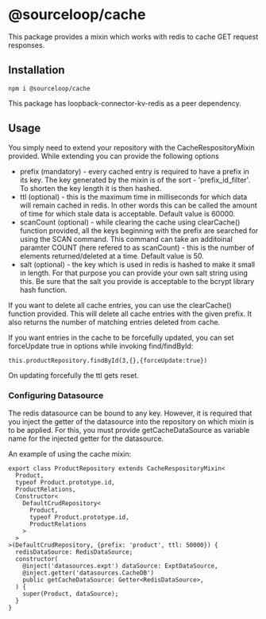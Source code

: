 # @sourceloop/cache

This package provides a mixin which works with redis to cache GET request responses.

## Installation

```
npm i @sourceloop/cache
```

This package has loopback-connector-kv-redis as a peer dependency.

## Usage

You simply need to extend your repository with the CacheRespositoryMixin provided. While extending you can provide the following options

- prefix (mandatory) - every cached entry is required to have a prefix in its key. The key generated by the mixin is of the sort - 'prefix_id_filter'. To shorten the key length it is then hashed.
- ttl (optional) - this is the maximum time in milliseconds for which data will remain cached in redis. In other words this can be called the amount of time for which stale data is acceptable. Default value is 60000.
- scanCount (optional) - while clearing the cache using clearCache() function provided, all the keys beginning with the prefix are searched for using the SCAN command. This command can take an additoinal paramter COUNT (here refered to as scanCount) - this is the number of elements returned/deleted at a time. Default value is 50.
- salt (optional) - the key which is used in redis is hashed to make it small in length. For that purpose you can provide your own salt string using this. Be sure that the salt you provide is acceptable to the bcrypt library hash function.

If you want to delete all cache entries, you can use the clearCache() function provided. This will delete all cache entries with the given prefix. It also returns the number of matching entries deleted from cache.

If you want entries in the cache to be forcefully updated, you can set forceUpdate true in options while invoking find/findById:

```
this.productRepository.findById(3,{},{forceUpdate:true})
```

On updating forcefully the ttl gets reset.

### Configuring Datasource

The redis datasource can be bound to any key. However, it is required that you inject the getter of the datasource into the repository on which mixin is to be applied. For this, you must provide getCacheDataSource as variable name for the injected getter for the datasource.

An example of using the cache mixin:

```
export class ProductRepository extends CacheRespositoryMixin<
  Product,
  typeof Product.prototype.id,
  ProductRelations,
  Constructor<
    DefaultCrudRepository<
      Product,
      typeof Product.prototype.id,
      ProductRelations
    >
  >
>(DefaultCrudRepository, {prefix: 'product', ttl: 50000}) {
  redisDataSource: RedisDataSource;
  constructor(
    @inject('datasources.expt') dataSource: ExptDataSource,
    @inject.getter('datasources.CacheDB')
    public getCacheDataSource: Getter<RedisDataSource>,
  ) {
    super(Product, dataSource);
  }
}
```
